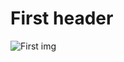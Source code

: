 # First header
![First img](https://picx.zhimg.com/v2-d6f44389971daab7e688e5b37046e4e4_720w.jpg?source=172ae18b)
